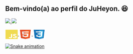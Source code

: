 ## Bem-vindo(a) ao perfil do JuHeyon. 😆

<div>
  <a href="https://github.com/juheyon">
  <img height="180em" src="https://github-readme-stats.vercel.app/api?username=juheyon&show_icons=true&theme=onedark&include_all_commits=true&count_private=true"/>
  <img height="180em" src="https://github-readme-stats.vercel.app/api/top-langs/?username=juheyon&layout=compact&langs_count=6&theme=onedark"/>
</div>
<div style="display: inline_block"><br>
  <img align="center" alt="Js" height="30" width="40" src="https://raw.githubusercontent.com/devicons/devicon/master/icons/javascript/javascript-plain.svg">
  <img align="center" alt="HTML" height="30" width="40" src="https://raw.githubusercontent.com/devicons/devicon/master/icons/html5/html5-original.svg">
  <img align="center" alt="CSS" height="30" width="40" src="https://raw.githubusercontent.com/devicons/devicon/master/icons/css3/css3-original.svg">
</div>
 
  ![Snake animation](https://github.com/juheyon/juheyon/blob/output/github-contribution-grid-snake.svg)

</div>
